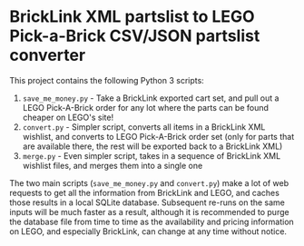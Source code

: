 # BrickLink XML partslist to LEGO Pick-a-Brick CSV/JSON partslist converter

This project contains the following Python 3 scripts:

1. `save_me_money.py` - Take a BrickLink exported cart set, and pull out a LEGO Pick-A-Brick order for any lot where the parts can be found cheaper on LEGO's site!
2. `convert.py` - Simpler script, converts all items in a BrickLink XML wishlist, and converts to LEGO Pick-A-Brick order set (only for parts that are available there, the rest will be exported back to a BrickLink XML)
3. `merge.py` - Even simpler script, takes in a sequence of BrickLink XML wishlist files, and merges them into a single one

The two main scripts (`save_me_money.py` and `convert.py`) make a lot of web requests to get all the information from BrickLink and LEGO, and caches those results in a local SQLite database. Subsequent re-runs on the same inputs will be much faster as a result, although it is recommended to purge the database file from time to time as the availability and pricing information on LEGO, and especially BrickLink, can change at any time without notice.
